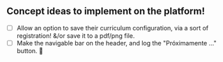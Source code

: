 ## Concept ideas to implement on the platform!
- [ ] Allow an option to save their curriculum configuration, via a sort of registration! &/or save it to a pdf/png file.
- [ ] Make the navigable bar on the header, and log the "Próximamente ..." button. :eyes:
